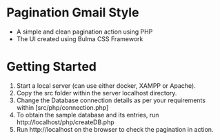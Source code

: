 # Pagination Gmail Style
- A simple and clean pagination action using PHP
- The UI created using Bulma CSS Framework

# Getting Started
1. Start a local server (can use either docker, XAMPP or Apache).
2. Copy the src folder within the server localhost directory.
3. Change the Database connection details as per your requirements within [src/php/connection.php]
3. To obtain the sample database and its entries, run http://localhost/php/createDB.php
3. Run http://localhost on the browser to check the pagination in action.
